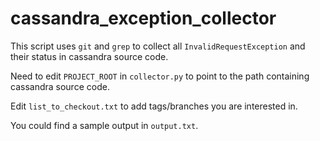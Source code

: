 cassandra_exception_collector
=============================

This script uses `git` and `grep` to collect all `InvalidRequestException` and their status in cassandra source code.

Need to edit `PROJECT_ROOT` in `collector.py` to point to the path containing cassandra source code.

Edit `list_to_checkout.txt` to add tags/branches you are interested in.

You could find a sample output in `output.txt`.

